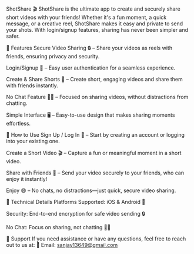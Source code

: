 ShotShare 🎬
ShotShare is the ultimate app to create and securely share short videos with your friends! Whether it's a fun moment,
a quick message, or a creative reel, ShotShare makes it easy and private to send your shots. With login/signup features, sharing has never been simpler and safer.

🌟 Features
Secure Video Sharing 🔒 – Share your videos as reels with friends,
ensuring privacy and security.

Login/Signup 🔑 – Easy user authentication for a 
seamless experience.

Create & Share Shorts 🎥 – Create short, engaging videos and 
share them with friends instantly.

No Chat Feature 🚫💬 – Focused on sharing videos, 
without distractions from chatting.

Simple Interface 🖥️ – Easy-to-use design that makes 
sharing moments effortless.

🚀 How to Use
Sign Up / Log In 🔐 – Start by creating an account or 
logging into your existing one.

Create a Short Video 🎬 – Capture a fun or meaningful
moment in a short video.

Share with Friends 🤝 – Send your video securely to your friends, 
who can enjoy it instantly!

Enjoy 😄 – No chats, no distractions—just quick, 
secure video sharing.

🔧 Technical Details
Platforms Supported: iOS & Android 📱

Security: End-to-end encryption for safe video sending 🔒

No Chat: Focus on sharing, not chatting 🚫💬

📩 Support
If you need assistance or have any questions, feel free to reach out to us at:
📧 Email: sanjay13649@gmail.com

